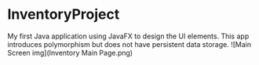 # InventoryProject
My first Java application using JavaFX to design the UI elements. This app introduces polymorphism but does not have persistent data storage.
![Main Screen img](Inventory Main Page.png)
